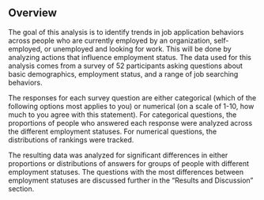 ## Overview

The goal of this analysis is to identify trends in job application behaviors across people who are currently employed by an organization, self-employed, or unemployed and looking for work.
This will be done by analyzing actions that influence employment status.
The data used for this analysis comes from a survey of 52 participants asking questions about basic demographics, employment status, and a range of job searching behaviors.

The responses for each survey question are either categorical (which of the following options most applies to you) or numerical (on a scale of 1-10, how much to you agree with this statement).
For categorical questions, the proportions of people who answered each response were analyzed across the different employment statuses.
For numerical questions, the distributions of rankings were tracked.

The resulting data was analyzed for significant differences in either proportions or distributions of answers for groups of people with different employment statuses.
The questions with the most differences between employment statuses are discussed further in the “Results and Discussion” section.

